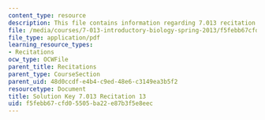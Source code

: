 ```yaml
---
content_type: resource
description: This file contains information regarding 7.013 recitation 13.
file: /media/courses/7-013-introductory-biology-spring-2013/f5febb67cfd05505ba22e87b3f5e8eec_MIT7_013S12_RecitatSol_13.pdf
file_type: application/pdf
learning_resource_types:
- Recitations
ocw_type: OCWFile
parent_title: Recitations
parent_type: CourseSection
parent_uid: 48d0ccdf-e4b4-c9ed-48e6-c3149ea3b5f2
resourcetype: Document
title: Solution Key 7.013 Recitation 13
uid: f5febb67-cfd0-5505-ba22-e87b3f5e8eec
---
```

